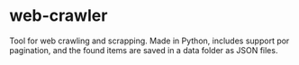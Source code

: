 # web-crawler
Tool for web crawling and scrapping. Made in Python, includes support por pagination, and the found items are saved in a data folder as JSON files.
